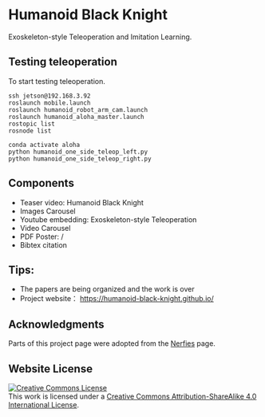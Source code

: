 # Humanoid Black Knight
Exoskeleton-style Teleoperation and Imitation Learning.


## Testing teleoperation
To start testing teleoperation.

    ssh jetson@192.168.3.92
    roslaunch mobile.launch
    roslaunch humanoid_robot_arm_cam.launch
    roslaunch humanoid_aloha_master.launch
    rostopic list
    rosnode list

    conda activate aloha
    python humanoid_one_side_teleop_left.py
    python humanoid_one_side_teleop_right.py

## Components
- Teaser video: Humanoid Black Knight
- Images Carousel
- Youtube embedding: Exoskeleton-style Teleoperation
- Video Carousel
- PDF Poster: /
- Bibtex citation

## Tips:
- The papers are being organized and the work is over
- Project website： https://humanoid-black-knight.github.io/

## Acknowledgments
Parts of this project page were adopted from the [Nerfies](https://nerfies.github.io/) page.

## Website License
<a rel="license" href="http://creativecommons.org/licenses/by-sa/4.0/"><img alt="Creative Commons License" style="border-width:0" src="https://i.creativecommons.org/l/by-sa/4.0/88x31.png" /></a><br />This work is licensed under a <a rel="license" href="http://creativecommons.org/licenses/by-sa/4.0/">Creative Commons Attribution-ShareAlike 4.0 International License</a>.
